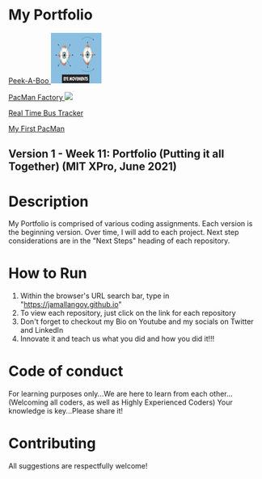 # My Portfolio

<a href="https://jamallangoy.github.io/peek-a-boo"> Peek-A-Boo
<img src="https://github.com/jamallangoy/jamallangoy.github.io/blob/main/images/eyePiciture.jpg" width="100px" height="100px"/>
</a>

<a href="https://jamallangoy.github.io/Pacman-Factory/"> PacMan Factory
<img src="https://github.com/jamallangoy/jamallangoy.github.io/blob/main/images/" width="300px"/>
</a>

<a href="https://jamallangoy.github.io/realTimeBusTracker">Real Time Bus Tracker</a>

<a href="https://jamallangoy.github.io/myPacMan"> My First PacMan</a>

## Version 1 - Week 11: Portfolio (Putting it all Together) (MIT XPro, June 2021)

# Description

My Portfolio is comprised of various coding assignments.  Each version is the beginning version.  Over time, I will add to each project.  Next step considerations are in the "Next Steps" heading of each repository.   

# How to Run

1) Within the browser's URL search bar, type in "https://jamallangoy.github.io"
2) To view each repository, just click on the link for each repository
3) Don't forget to checkout my Bio on Youtube and my socials on Twitter and LinkedIn
4) Innovate it and teach us what you did and how you did it!!!

# Code of conduct
For learning purposes only...We are here to learn from each other...(Welcoming all coders, as well as Highly Experienced Coders) Your knowledge is key...Please share it!

# Contributing
All suggestions are respectfully welcome! 
